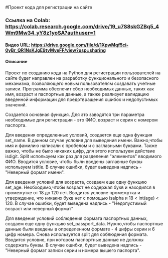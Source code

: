 #Проект кода для регистрации на сайте
### Ссылка на Colab: https://colab.research.google.com/drive/19_u7S8skGZBq5_4Wm9Mw34_yY8z1yoSA?authuser=1
#### Видео URL: https://drive.google.com/file/d/1XpwMqf5ci-0yBr_QR1NsKJgE9tvMveFF/view?usp=sharing
#### Описание
Проект по созданию кода на Python для регистрации пользователей на сайте будет направлен на разработку функционального и безопасного механизма, позволяющего новым пользователям создавать учетные записи. Программа обеспечит сбор необходимых данных, таких как имя, возраст и паспортные данные, а также реализует валидацию введенной информации для предотвращения ошибок и недопустимых значений. 

Создается основная функция. Для это заводятся три параметра необходимые для регистрации - это ФИО, возраст и серия с номером паспорта. 

Для введения определенных условий, создается еще одна функция set_name. В данном случае условия для выведения имени. Важно,чтобы имя и фамилию написали с пробелом и с заглавными буквами. Также важно, чтобы не было никаких цифр, для этого используем действие isdigit. Split используем как раз для разделения "элементов" вводимого ФИО.
Вводится условие, чтобы были введены заглавные буквы используем istitle. В случае ошибки, будет выведена надпись - "Неверный формат имени".

Для введения условий для возраста, создаем еще одну функцию set_age. Необходимо,чтобы возраст не содержал букв и находился в промежутке от 18 до 120 лет. Вводится условие промежутка и утверждение, что никаких букв нет с помощью isalpha и 18 < int(age) < 120. В случае ошибки, будет выведена надпись - "Недопустимый возраст или неверный формат"

Для введения условий соблюдения формата паспортных данных, создаем еще одну функцию set_passport_data. Нужно,чтобы паспортные данные были введены в определенном формате - 4 цифры серии и 6 цифр номера. Снова используется split для соблюдения формата. Вводится условие, при котором паспортные данные не должны содержать буквы. В случае ошибки, будет выведена надпись - "Неверный формат записи серии и номера вышего паспорта".

